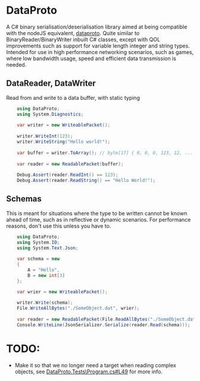 # DataProto
A C# binary serialisation/deserialisation library aimed at being compatible with the nodeJS equivalent,
[dataproto](https://www.npmjs.com/package/dataproto?activeTab=readme). Quite similar to BinaryReader/BinaryWriter
inbuilt C# classes, except with QOL improvements such as support for variable length integer and string types.
Intended for use in high performance networking scenarios, such as games, where low bandwidth usage, speed and
efficient data transmission is needed.

## DataReader, DataWriter
Read from and write to a data buffer, with static typing

```csharp
    using DataProto;
    using System.Diagnostics;
    
    var writer = new WriteablePacket();
    
    writer.WriteInt(123);
    writer.WriteString("Hello world!");
    
    var buffer = writer.ToArray(); // byte[17] { 0, 0, 0, 123, 12, ... }
    
    var reader = new ReadablePacket(buffer);
    
    Debug.Assert(reader.ReadInt() == 123);
    Debug.Assert(reader.ReadString() == "Hello World!");
```

## Schemas
This is meant for situations where the type to be written cannot be known ahead of time, such as in reflective
or dynamic scenarios. For performance reasons, don't use this unless you have to.

```csharp
    using DataProto;
    using System.IO;
    using System.Text.Json;
    
    var schema = new
    {
        A = "Hello",
        B = new int[3]
    };

    var wrier = new WriteablePacket();
    
    writer.Write(schema);
    File.WriteAllBytes("./SomeObject.dat", wrier);
    
    var reader = new ReadablePacket(File.ReadAllBytes("./SomeObject.dat"));
    Console.WriteLine(JsonSerializer.Serialize(reader.Read(schema)));
```

# TODO:
 - Make it so that we no longer need a target when reading complex objects, see [DataProto.Tests\Program.cs#L49](DataProto.Tests/Program.cs) for more info.
